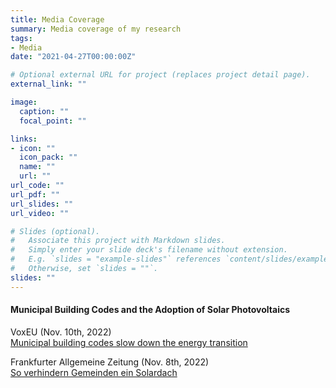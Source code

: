 ```yaml
---
title: Media Coverage
summary: Media coverage of my research
tags:
- Media
date: "2021-04-27T00:00:00Z"

# Optional external URL for project (replaces project detail page).
external_link: ""

image:
  caption: ""
  focal_point: ""

links:
- icon: ""
  icon_pack: ""
  name: ""
  url: ""
url_code: ""
url_pdf: ""
url_slides: ""
url_video: ""

# Slides (optional).
#   Associate this project with Markdown slides.
#   Simply enter your slide deck's filename without extension.
#   E.g. `slides = "example-slides"` references `content/slides/example-slides.md`.
#   Otherwise, set `slides = ""`.
slides: ""
---
```


#### Municipal Building Codes and the Adoption of Solar Photovoltaics

VoxEU (Nov. 10th, 2022)<br/>
<a href="https://cepr.org/voxeu/columns/municipal-building-codes-slow-down-energy-transition">Municipal building codes slow down the energy transition
</a><br/>

Frankfurter Allgemeine Zeitung (Nov. 8th, 2022)<br/>
<a href="https://zeitung.faz.net/faz/immobilien/2022-11-04/5e50876497c641ffc6ff6a73aea3a417/?GEPC=s3">So verhindern Gemeinden ein Solardach</a><br/>

